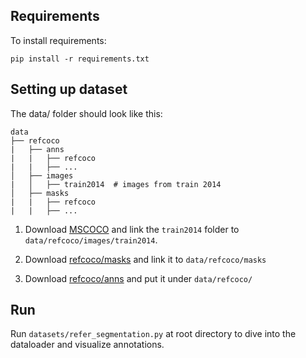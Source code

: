 ## Requirements

To install requirements:

```setup
pip install -r requirements.txt
```

## Setting up dataset

The data/ folder should look like this:
```
data
├── refcoco
|   ├── anns
|   |   ├── refcoco
|   |   ├── ...
│   ├── images
|   │   ├── train2014  # images from train 2014
│   ├── masks
|   |   ├── refcoco
|   |   ├── ...

```

1. Download [MSCOCO](http://mscoco.org/dataset/#overview) and link the ```train2014``` folder to ```data/refcoco/images/train2014```.

2. Download [refcoco/masks](https://drive.google.com/file/d/1oGUewiDtxjouT8Qp4dRzrPfGkc0LZaIT/view?usp=sharing) and link it to ```data/refcoco/masks```

3. Download [refcoco/anns](https://drive.google.com/file/d/1Prhrgm3t2JeY68Ni_1Ig_a4dfZvGC9vZ/view?usp=sharing) and put it under ```data/refcoco/```


## Run

Run ```datasets/refer_segmentation.py``` at root directory to dive into the dataloader and visualize annotations.